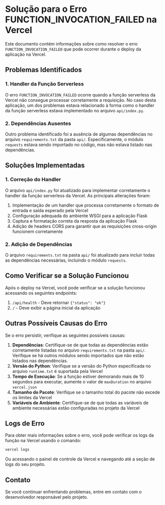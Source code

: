 # Solução para o Erro FUNCTION_INVOCATION_FAILED na Vercel

Este documento contém informações sobre como resolver o erro `FUNCTION_INVOCATION_FAILED` que pode ocorrer durante o deploy da aplicação na Vercel.

## Problemas Identificados

### 1. Handler da Função Serverless

O erro `FUNCTION_INVOCATION_FAILED` ocorre quando a função serverless da Vercel não consegue processar corretamente a requisição. No caso desta aplicação, um dos problemas estava relacionado à forma como o handler da função serverless estava implementado no arquivo `api/index.py`.

### 2. Dependências Ausentes

Outro problema identificado foi a ausência de algumas dependências no arquivo `requirements.txt` da pasta `api/`. Especificamente, o módulo `requests` estava sendo importado no código, mas não estava listado nas dependências.

## Soluções Implementadas

### 1. Correção do Handler

O arquivo `api/index.py` foi atualizado para implementar corretamente o handler da função serverless da Vercel. As principais alterações foram:

1. Implementação de um handler que processa corretamente o formato de entrada e saída esperado pela Vercel
2. Configuração adequada do ambiente WSGI para a aplicação Flask
3. Captura e formatação correta da resposta da aplicação Flask
4. Adição de headers CORS para garantir que as requisições cross-origin funcionem corretamente

### 2. Adição de Dependências

O arquivo `requirements.txt` na pasta `api/` foi atualizado para incluir todas as dependências necessárias, incluindo o módulo `requests`.

## Como Verificar se a Solução Funcionou

Após o deploy na Vercel, você pode verificar se a solução funcionou acessando os seguintes endpoints:

1. `/api/health` - Deve retornar `{"status": "ok"}`
2. `/` - Deve exibir a página inicial da aplicação

## Outras Possíveis Causas do Erro

Se o erro persistir, verifique as seguintes possíveis causas:

1. **Dependências**: Certifique-se de que todas as dependências estão corretamente listadas no arquivo `requirements.txt` na pasta `api/`. Verifique se há outros módulos sendo importados que não estão listados nas dependências.
2. **Versão do Python**: Verifique se a versão do Python especificada no arquivo `runtime.txt` é suportada pela Vercel
3. **Tempo de Execução**: Se a função estiver demorando mais de 10 segundos para executar, aumente o valor de `maxDuration` no arquivo `vercel.json`
4. **Tamanho do Pacote**: Verifique se o tamanho total do pacote não excede os limites da Vercel
5. **Variáveis de Ambiente**: Certifique-se de que todas as variáveis de ambiente necessárias estão configuradas no projeto da Vercel

## Logs de Erro

Para obter mais informações sobre o erro, você pode verificar os logs da função na Vercel usando o comando:

```bash
vercel logs
```

Ou acessando o painel de controle da Vercel e navegando até a seção de logs do seu projeto.

## Contato

Se você continuar enfrentando problemas, entre em contato com o desenvolvedor responsável pelo projeto.